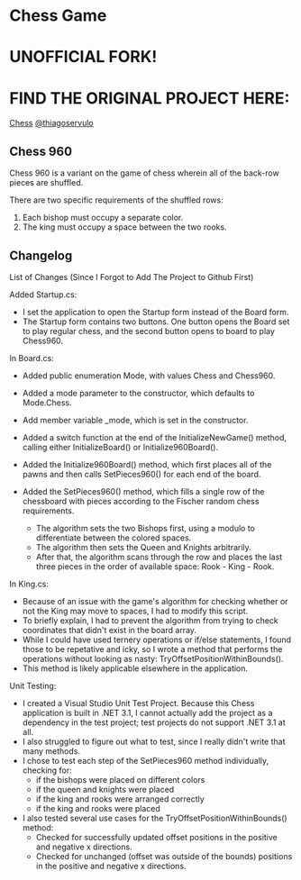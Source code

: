 # Chess Game

# UNOFFICIAL FORK!
# FIND THE ORIGINAL PROJECT HERE:

[Chess](https://github.com/ThiagoServulo/Chess)
[@thiagoservulo](https://github.com/ThiagoServulo)

## Chess 960
Chess 960 is a variant on the game of chess wherein all of the back-row pieces are shuffled.

There are two specific requirements of the shuffled rows:
1. Each bishop must occupy a separate color.
2. The king must occupy a space between the two rooks.

## Changelog

List of Changes (Since I Forgot to Add The Project to Github First)

Added Startup.cs:
+ I set the application to open the Startup form instead of the Board form.
+ The Startup form contains two buttons. One button opens the Board set to play regular chess, and the second button opens to board to play Chess960.

In Board.cs:
+ Added public enumeration Mode, with values Chess and Chess960.
+ Added a mode parameter to the constructor, which defaults to Mode.Chess.
+ Add member variable \_mode, which is set in the constructor.

+ Added a switch function at the end of the InitializeNewGame() method, calling either InitializeBoard() or Initialize960Board().
+ Added the Initialize960Board() method, which first places all of the pawns and then calls SetPieces960() for each end of the board.
+ Added the SetPieces960() method, which fills a single row of the chessboard with pieces according to the Fischer random chess requirements.
	- The algorithm sets the two Bishops first, using a modulo to differentiate between the colored spaces.
	- The algorithm then sets the Queen and Knights arbitrarily.
	- After that, the algorithm scans through the row and places the last three pieces in the order of available space: Rook - King - Rook.

In King.cs:
+ Because of an issue with the game's algorithm for checking whether or not the King may move to spaces, I had to modify this script.
+ To briefly explain, I had to prevent the algorithm from trying to check coordinates that didn't exist in the board array.
+ While I could have used ternery operations or if/else statements, I found those to be repetative and icky, so I wrote a method that performs the operations without looking as nasty: TryOffsetPositionWithinBounds().
+ This method is likely applicable elsewhere in the application.

Unit Testing:
+ I created a Visual Studio Unit Test Project. Because this Chess application is built in .NET 3.1, I cannot actually add the project as a dependency in the test project; test projects do not support .NET 3.1 at all.
+ I also struggled to figure out what to test, since I really didn't write that many methods.
+ I chose to test each step of the SetPieces960 method individually, checking for:
	- if the bishops were placed on different colors
	- if the queen and knights were placed
	- if the king and rooks were arranged correctly
	- if the king and rooks were placed
+ I also tested several use cases for the TryOffsetPositionWithinBounds() method:
	- Checked for successfully updated offset positions in the positive and negative x directions.
	- Checked for unchanged (offset was outside of the bounds) positions in the positive and negative x directions.